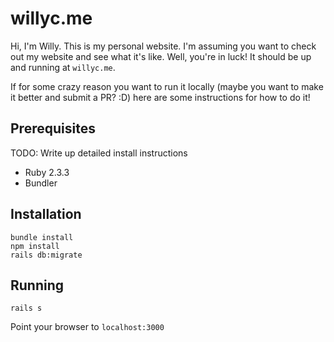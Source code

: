 # willyc.me

Hi, I'm Willy. This is my personal website. I'm assuming you want to check out my website and see what it's like. Well, you're in luck! It should be up and running at `willyc.me`.

If for some crazy reason you want to run it locally (maybe you want to make it better and submit a PR? :D) here are some instructions for how to do it!

## Prerequisites

TODO: Write up detailed install instructions

- Ruby 2.3.3
- Bundler

## Installation

```
bundle install
npm install
rails db:migrate
```

## Running

```
rails s
```

Point your browser to `localhost:3000`

